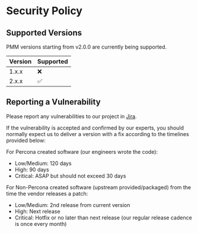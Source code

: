 # Security Policy

## Supported Versions

PMM versions starting from v2.0.0 are currently being supported.

| Version | Supported          |
| ------- | ------------------ |
| 1.x.x   | :x:                |
| 2.x.x   | :white_check_mark: |

## Reporting a Vulnerability

Please report any vulnerabilities to our project in [Jira](https://jira.percona.com/projects/PMM/issues).

If the vulnerability is accepted and confirmed by our experts, you should normally expect us to deliver
a version with a fix according to the timelines provided below:

For Percona created software (our engineers wrote the code):

- Low/Medium: 120 days
- High: 90 days
- Critical: ASAP but should not exceed 30 days

For Non-Percona created software (upstream provided/packaged) from the time the vendor releases a patch:

- Low/Medium: 2nd release from current version
- High: Next release
- Critical: Hotfix or no later than next release (our regular release cadence is once every month)
